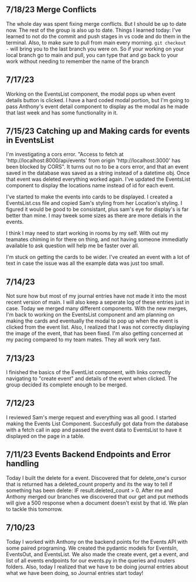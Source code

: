 ## 7/18/23 Merge Conflicts
The whole day was spent fixing merge conflicts. But I should be up to date now. The rest of the group is also up to date.
Things I learned today:
I've learned to not do the commit and push stages in vs code and do them in the terminal.
Also, to make sure to pull from main every morning.
`git checkout -`  will bring you to the last branch you were on. So if your working on your local branch go to main and pull, you can type that and go back to your work without needing to remember the name of the branch

## 7/17/23

Working on the EventsList component, the modal pops up when event details button is clicked. I have a hard coded modal portion, but I'm going to pass Anthony's event detail component to display as the modal as he made that last week and has some functionality in it.

## 7/15/23 Catching up and Making cards for events in EventsList

I'm investigating a cors error. "Access to fetch at 'http://localhost:8000/api/events' from origin 'http://localhost:3000' has been blocked by CORS". It turns out no to be a cors error, and that an event saved in the database was saved as a string instead of a datetime obj. Once that event was deleted everything worked again. I've updated the EventsList component to display the locations name instead of id for each event.

I've started to make the events into cards to be displayed. I created a EventsList.css file and copied Sam's styling from her Location's styling. I figured it would be good to be consistant, plus sam's eye for display's is far better than mine. I may tweek some sizes as there are more detials in the events.

I think I may need to start working in rooms by my self. With out my teamates chiming in for there on thing, and not having someone immediatly available to ask question will help me be faster over all.

I'm stuck on getting the cards to be wider. I've created an event with a lot of text in case the issue was all the example data was just too small.

## 7/14/23

Not sure how but most of my journal entries have not made it into the most recent version of main. I will also keep a seperate log of these entries just in case. Today we merged many different components. With the new merges, I'm back to working on the EventsList component and am planning on making the cards and eventually the modal to pop up when the event is clicked from the event list. Also, I realized that I was not correctly displaying the image of the event, that has been fixed. I'm also getting concerned at my pacing compared to my team mates. They all work very fast.

## 7/13/23

I finished the basics of the EventList component, with links correctly navigating to "create event" and details of the event when clicked. The group decided its complete enough to be merged.

## 7/12/23

I reviewed Sam's merge request and everything was all good. I started making the Events List Component. Succesfully got data from the database with a fetch call in app and passed the event data to EventsList to have it displayed on the page in a table.

## 7/11/23 Events Backend Endpoints and Error handling

Today I built the delete for a event. Discovered that for delete_one's cursor that is returned has a deleted_count property and its the way to tell if something has been delete: IF result.deleted_count > 0. After me and Anthony merged our branches we discovered that our get and put methods will give a 500 response when a document doesn't exist by that id. We plan to tackle this tomorrow.

## 7/10/23

Today I worked with Anthony on the backend points for the Events API with some paired programing. We created the pydantic models for EventsIn, EventsOut, and EventsList. We also made the create event, get a event, and list of all events endpoints for our events.py in the queries and routers folders. Also, today I realized that we have to be doing journal entries about what we have been doing, so Journal entries start today!
